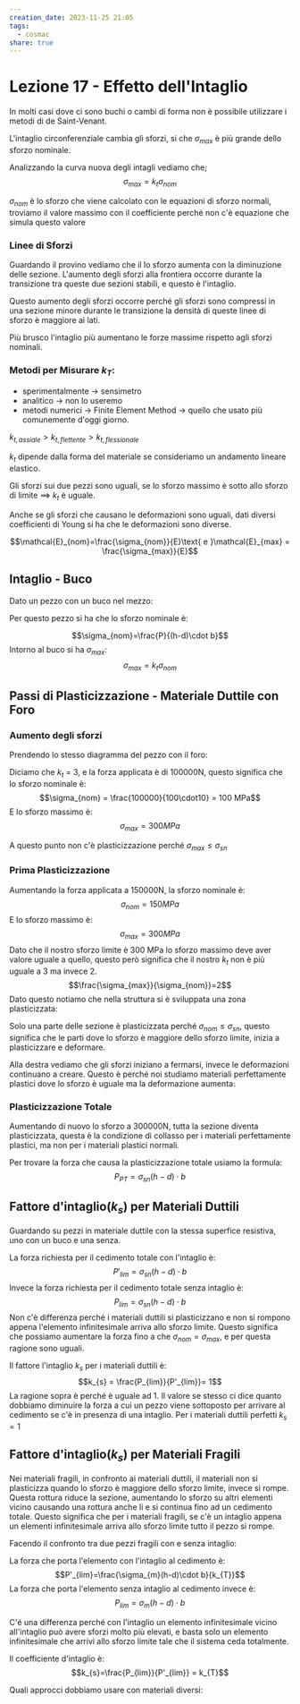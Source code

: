 ```yaml
---
creation_date: 2023-11-25 21:05
tags:
  - cosmac
share: true
---
```

# Lezione 17 - Effetto dell'Intaglio


In molti casi dove ci sono buchi o cambi di forma non è possibile utilizzare i metodi di de Saint-Venant.

<!Diagramma sforzi su intaglio iniziale>

L'intaglio circonferenziale cambia gli sforzi, si che $\sigma_{max}$ è più grande dello sforzo nominale.

Analizzando la curva nuova degli intagli vediamo che;
$$\sigma_{max}=k_{t}\sigma_{nom}$$
<!Diagramma sforzi con max>

$\sigma_{nom}$ è lo sforzo che viene calcolato con le equazioni di sforzo normali, troviamo il valore massimo con il coefficiente perché non c'è equazione che simula questo valore

### Linee di Sforzi

<!Diagramma sforzi su provino>

Guardando il provino vediamo che il lo sforzo aumenta con la diminuzione delle sezione. L'aumento degli sforzi alla frontiera occorre durante la transizione tra queste due sezioni stabili, e questo è l'intaglio.

Questo aumento degli sforzi occorre perché gli sforzi sono compressi in una sezione minore durante le transizione la densità di queste linee di sforzo è maggiore ai lati.

<!Diagramma compressione delle linee di sforzo>

Più brusco l'intaglio più aumentano le forze massime rispetto agli sforzi nominali.

### Metodi per Misurare $k_{T}$:

- sperimentalmente $\to$  sensimetro
- analitico $\to$  non lo useremo
- metodi numerici $\to$ Finite Element Method $\to$ quello che usato più comunemente d'oggi giorno.

$k_{t,assiale}>k_{t,flettente}>k_{t,flessionale}$

$k_{t}$ dipende dalla forma del materiale se consideriamo un andamento lineare elastico.

<!Diagramma materiali diversi>

Gli sforzi sui due pezzi sono uguali, se lo sforzo massimo è sotto allo sforzo di limite $\implies$ $k_{t}$ è uguale.

Anche se gli sforzi che causano le deformazioni sono uguali, dati diversi coefficienti di Young si ha che le deformazioni sono diverse.

$$\mathcal{E}_{nom}=\frac{\sigma_{nom}}{E}\text{ e }\mathcal{E}_{max} = \frac{\sigma_{max}}{E}$$

## Intaglio - Buco

Dato un pezzo con un buco nel mezzo:

<!Diagramma pezzo con buco intaglio>

Per questo pezzo si ha che lo sforzo nominale è:

$$\sigma_{nom}=\frac{P}{(h-d)\cdot b}$$
Intorno al buco si ha $\sigma_{max}$:
$$\sigma_{max} = k_{t}\sigma_{nom}$$

## Passi di Plasticizzazione - Materiale Duttile con Foro

### Aumento degli sforzi

Prendendo lo stesso diagramma del pezzo con il foro:
<!Diagramma pezzo con foro, curva e valore>
Diciamo che $k_{t}$ = 3, e la forza applicata è di 100000N, questo significa che lo sforzo nominale è:
$$\sigma_{nom} = \frac{100000}{100\cdot10} = 100 MPa$$
E lo sforzo massimo è:
$$\sigma_{max} = 300 MPa$$

A questo punto non c'è plasticizzazione perché $\sigma_{max}\leq\sigma_{sn}$
### Prima Plasticizzazione

Aumentando la forza applicata a 150000N, la sforzo nominale è: 
$$\sigma_{nom} = 150MPa$$
E lo sforzo massimo è:
$$\sigma_{max} = 300 MPa$$
Dato che il nostro sforzo limite è 300 MPa lo sforzo massimo deve aver valore uguale a quello, questo però significa che il nostro $k_{t}$ non è più uguale a 3 ma invece 2.
$$\frac{\sigma_{max}}{\sigma_{nom}}=2$$
Dato questo notiamo che nella struttura si è sviluppata una zona plasticizzata:
<!Diagramma zona plasticizzata>

Solo una parte delle sezione è plasticizzata perché $\sigma_{nom}\leq \sigma_{sn}$, questo significa che le parti dove lo sforzo è maggiore dello sforzo limite, inizia a plasticizzare e deformare.

Alla destra vediamo che gli sforzi iniziano a fermarsi, invece le deformazioni continuano a creare. Questo è perché noi studiamo materiali perfettamente plastici dove lo sforzo è uguale ma la deformazione aumenta:

<!Diagramma sforzo deformazione materiale perfettamente plastico>

### Plasticizzazione Totale

Aumentando di nuovo lo sforzo a 300000N, tutta la sezione diventa plasticizzata, questa è la condizione di collasso per i materiali perfettamente plastici, ma non per i materiali plastici normali.

<!Diagramma sezione completamente plasticizzata>

Per trovare la forza che causa la plasticizzazione totale usiamo la formula:
$$P_{PT}=\sigma_{sn}(h-d)\cdot b$$

## Fattore d'intaglio($k_{s}$) per Materiali Duttili

Guardando su pezzi in materiale duttile con la stessa superfice resistiva, uno con un buco e una senza.

<!Diagramma confronto duttile>

La forza richiesta per il cedimento totale con l'intaglio è:
$$P'_{lim}= \sigma_{sn}(h-d)\cdot b$$
Invece la forza richiesta per il cedimento totale senza intaglio è:
$$P_{lim}=\sigma_{sn}(h-d)\cdot b$$
Non c'è differenza perché i materiali duttili si plasticizzano e non si rompono appena l'elemento infinitesimale arriva allo sforzo limite. Questo significa che possiamo aumentare la forza fino a che $\sigma_{nom} = \sigma_{max}$, e per questa ragione sono uguali.

Il fattore l'intaglio $k_{s}$ per i materiali duttili è:
$$k_{s} = \frac{P_{lim}}{P'_{lim}}= 1$$
La ragione sopra è perché è uguale ad 1. Il valore se stesso ci dice quanto dobbiamo diminuire la forza a cui un pezzo viene sottoposto per arrivare al cedimento se c'è in presenza di una intaglio. Per i materiali duttili perfetti $k_{s}=1$

## Fattore d'intaglio($k_{s}$) per Materiali Fragili

<!Diagramma interno fragili e linea elastica>

Nei materiali fragili, in confronto ai materiali duttili, il materiali non si plasticizza quando lo sforzo è maggiore dello sforzo limite, invece si rompe.
Questa rottura riduce la sezione, aumentando lo sforzo su altri elementi vicino causando una rottura anche li e si continua fino ad un cedimento totale. Questo significa che per i materiali fragili, se c'è un intaglio appena un elementi infinitesimale arriva allo sforzo limite tutto il pezzo si rompe. 

Facendo il confronto tra due pezzi fragili con e senza intaglio:
<!Diagramma fragile con e senza intaglio>

La forza che porta l'elemento con l'intaglio al cedimento è:
$$P'_{lim}=\frac{\sigma_{m}(h-d)\cdot b}{k_{T}}$$
La forza che porta l'elemento senza intaglio al cedimento invece è:
$$P_{lim}=\sigma_{m}(h-d)\cdot b$$

C'é una differenza perché con l'intaglio un elemento infinitesimale vicino all'intaglio può avere sforzi molto più elevati, e basta solo un elemento infinitesimale che arrivi allo sforzo limite tale che il sistema ceda totalmente.

Il coefficiente d'intaglio è:
$$k_{s}=\frac{P_{lim}}{P'_{lim}} = k_{T}$$


Quali approcci dobbiamo usare con materiali diversi: 
<!Diagramma albero approcci>

